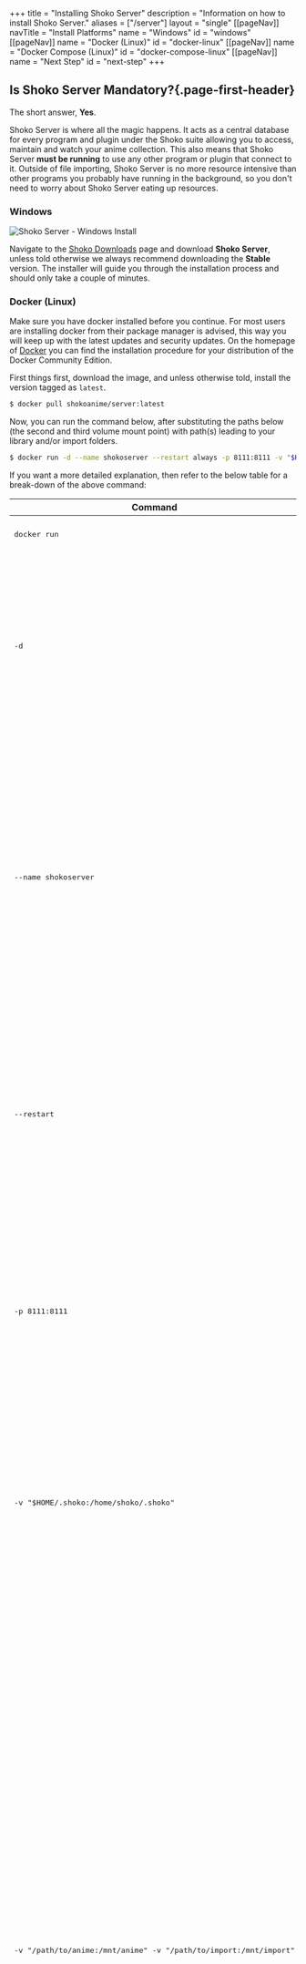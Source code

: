 +++ title = "Installing Shoko Server"
description = "Information on how to install Shoko Server."
aliases = ["/server"]
layout = "single"
[[pageNav]]
navTitle = "Install Platforms"
name = "Windows"
id = "windows"
[[pageNav]]
name = "Docker (Linux)"
id = "docker-linux"
[[pageNav]]
name = "Docker Compose (Linux)"
id = "docker-compose-linux"
[[pageNav]]
name = "Next Step"
id = "next-step"
+++

## Is Shoko Server Mandatory?{.page-first-header}

The short answer, **Yes**.

Shoko Server is where all the magic happens. It acts as a central database for every program and plugin under the Shoko
suite allowing you to access, maintain and watch your anime collection. This also means that Shoko Server **must be
running** to use any other program or plugin that connect to it. Outside of file importing, Shoko Server is no more
resource intensive than other programs you probably have running in the background, so you don't need to worry about
Shoko Server eating up resources.

### Windows

![Shoko Server - Windows Install](/assets/images/shoko-server/Shoko-Server-Install-Windows-01.jpg)

Navigate to the [Shoko Downloads](https://shokoanime.com/downloads/) page and download **Shoko Server**, unless told
otherwise we always recommend downloading the **Stable** version. The installer will guide you through the installation
process and should only take a couple of minutes.

### Docker (Linux)

Make sure you have docker installed before you continue. For most users are installing docker from their package manager
is advised, this way you will keep up with the latest updates and security updates. On the homepage
of [Docker](https://docs.docker.com/install/) you can find the installation procedure for your distribution of the
Docker Community Edition.

First things first, download the image, and unless otherwise told, install the version tagged as `latest`.

```bash
$ docker pull shokoanime/server:latest
```

Now, you can run the command below, after substituting the paths below (the second and third volume mount point) with
path(s) leading to your library and/or import folders.

```sh
$ docker run -d --name shokoserver --restart always -p 8111:8111 -v "$HOME/.shoko:/home/shoko/.shoko" -v "/path/to/anime:/mnt/anime" -v "/path/to/import:/mnt/import" -e PUID=$UID -e PGID=$GID --shm-size 256m shokoanime/server:latest
```

If you want a more detailed explanation, then refer to the below table for a break-down of the above command:

<table class="table table-bordered">
	<thead>
	<tr>
		<th>Command</th>
		<th>Purpose</th>
	</tr>
	</thead>
	<tbody>
	<tr>
		<td>
			<pre>docker run</pre>
		</td>
		<td>
			<a href="https://docs.docker.com/engine/reference/run/" target="_blank" rel="noopener">Create a docker
				container from an image.</a>
		</td>
	</tr>
	<tr>
		<td>
			<pre>-d</pre>
		</td>
		<td>
			<a href="https://docs.docker.com/engine/reference/run/#detached--d" target="_blank" rel="noopener">Run in
				detached mode.</a>
			<br><br>
			Offloads the process to the background. If you want to control the container, you can
			either omit this flag or run docker attach followed by the container name to reattach to the container.
		</td>
	</tr>
	<tr>
		<td>
			<pre>--name shokoserver</pre>
		</td>
		<td>
			<a href="https://docs.docker.com/engine/reference/run/#name---name" target="_blank" rel="noopener">Name the
				container.</a>
			<br><br>
			If you do not assign a container name with the <code>--name</code> option, then the daemon generates a
			random string name for you. Defining a name can be a handy way to add meaning to a container. If you specify
			a name, you can use it when referencing the container within a Docker network.
		</td>
	</tr>
	<tr>
		<td>
			<pre>--restart</pre>
		</td>
		<td>
			<a href="https://docs.docker.com/engine/reference/run/#restart-policies---restart" target="_blank"
			   rel="noopener">Automatically restart the server on failure.</a>
			<br><br>
			Make the container automatically restart
			if it fails. Shoko is bound to fail a few times, so setting this flag ensures that it will automatically
			restart and resume where it left of.
		</td>
	</tr>
	<tr>
		<td>
			<pre>-p 8111:8111</pre>
		</td>
		<td>
			<a href="https://docs.docker.com/engine/reference/run/#expose-incoming-ports" target="_blank"
			   rel="noopener">Publish the container's ports.</a>
			<br><br>
			Binds the container's port to the same port on the host
			system, because otherwise a random port will be chosen on the host system - which we don't want to happen.
		</td>
	</tr>
	<tr>
		<td>
			<pre>-v "$HOME/.shoko:/home/shoko/.shoko"</pre>
		</td>
		<td>
			<a href="https://docs.docker.com/engine/reference/run/#volume-shared-filesystems" target="_blank"
			   rel="noopener">Mounts volumes.</a>
			<br><br>
			To preserve settings between updates, the settings folder must be
			remapped to a location outside the container. By default we map it to a folder in the user's home directory
		</td>
	</tr>
	<tr>
		<td>
			<pre>-v "/path/to/anime:/mnt/anime" -v "/path/to/import:/mnt/import"</pre>
		</td>
		<td>
			<a href="https://docs.docker.com/engine/reference/run/#volume-shared-filesystems" target="_blank"
			   rel="noopener">Mounts volumes.</a>
			<br><br>
			In order for Shoko Server to manage your collection, you must map at
			least one volume to the container.
			<br><br>
			<strong>Note #1:</strong> The first path in the mapping (<code>/path/to/anime</code>) is the location on your host
			computer, the second path (<code>/mnt/anime</code>) in the mapping is where you want to mount it inside the container.
			<br><br>
			<strong>Note #2:</strong> You can mount multiple library folders, and/or import folders, and they can be named
			any way you like (e.g. /anime, /import, /export, /tv_shows, etc.).
			<br><br>
			<strong>Note #3:</strong> When importing hard-linked files, be sure to mount the common root between your import folder and library
			folder. Otherwise you will get duplicate files, because the containers sees the mount-points as separate
			disks, and will copy-and-delete the file from the import folder to the drop-destination.
		</td>
	</tr>
	<tr>
		<td>
			<pre>-e PUID=$UID -e PGID=$GID</pre>
			<pre>-e TZ=Etc/UTC</pre>
		</td>
		<td>
			<a href="https://docs.docker.com/engine/reference/run/#env-environment-variables" target="_blank"
			   rel="noopener">Set Environment Variables.</a>
			<br><br>
			You can instruct the server to run as a certain set of
			user/group ids. This makes working with permissions a lot easier since you can match your server with a
			local account without effort. The example argument will make the server run with the uid and gid of the
			current user, to find the value to use for <code>PUID</code> and <code>PGID</code>, you can run log into the target
			system, either locally or over SSH, and execute the id command, supplied with the username of the user you
			want to the server to run as.
			<br><br>
			You can set the timezone with the <code>TZ</code> environment variable.
		</td>
	</tr>
	<tr>
		<td>
			<pre>shokoanime/server:latest</pre>
		</td>
		<td>
			<a href="https://docs.docker.com/engine/reference/run/" target="_blank" rel="noopener">Specifies the Image
				to derive the container from.</a>
		</td>
	</tr>
	<tr>
		<td>
			<pre>--shm-size 256m</pre>
		</td>
		<td>
			<a href="https://docs.docker.com/engine/reference/run/#runtime-constraints-on-resources" target="_blank"
			   rel="noopener">Set Larger Shared Memory for AVDump3.</a>
			<br><br>
			AVDump3 requires access to a larger portion of shared IPC memory than the <strong>64MB</strong> available by
			default in docker containers, otherwise it might core dump when starting the dump process. Increasing it to
			<strong>256MB</strong> is enough to avoid this.
			<br><br>
			<strong>Note:</strong> AVDump3 is currently only available on the <strong>daily</strong> version of the server.
			If you're on <strong>stable</strong> then you can ignore this argument.
		</td>
	</tr>
	<tr>
		<td>
			<pre>-e AVDUMP_MONO=true</pre>
		</td>
		<td>
			<a href="https://docs.docker.com/engine/reference/run/#env-environment-variables" target="_blank"
				rel="noopener">Set Environment Variable for AVDump2.</a>
			<br><br>
			AVDump2 currently requires large dependencies, so by specifying this environment variable, it tells the container
			to pull the dependencies for AVDump2 to work.
			<br><br>
			<strong>Note:</strong> AVDump2 is currently only available on the <strong>stable</strong> version of the server.
			If you're on <strong>daily</strong> then you can ignore this argument.
		</td>
	</tr>
	</tbody>
</table>

### Docker Compose (Linux)

To make management easier, we can combine all the previous items in a docker compose file.

In order to make this work, install docker-compose, a guide how to can be
found [here](https://docs.docker.com/compose/install/) on the Docker website. Once **docker-compose** is installed,
create a **docker-compose.yml** file anywhere on your system. Open the file and put the following inside, but remember
to substitute the paths below with path(s) leading to your library and/or import folders.

```yaml
version: "3"
services:
  shoko_server:
    shm_size: 256m
    container_name: shokoserver
    image: shokoanime/server:latest
    restart: always
    environment:
      - "PUID=$UID"
      - "PGID=$GID"
      - "TZ=Etc/UTC"
    ports:
      - "8111:8111"
    volumes:
      - "$HOME/.shoko:/home/shoko/.shoko"
      - "/path/to/anime:/mnt/anime"
      - "/path/to/import:/mnt/import"
```

This combines all of our previous configuration in an easy to read and edit format, and will allow you to create a
powerful startup script that could (for example) include a MySQL server, a download client, and anything else you can
think of that’s available in a docker format.

#### Synology NAS

Make sure you have [Docker](https://www.synology.com/en-global/dsm/packages/Docker) installed on your Synology NAS
before you continue. This package can be found in the Package Center, under Third-party.

You will need to find your User ID (UID) before continuing. Log in to your Synology NAS using SSH and type `id`.
You'll see the UID: note down the number for later. To avoid getting your database cleared on updates, you can also
create a folder in the `docker` shared folder named `shokoserver` on the host and map it to `/home/shoko/.shoko`
in the container with R/W access.

Open Docker from the Application Menu, then go to the Containers tab. You'll need to download the
[Synology Container File](/server/synology-dockerfile.json) and <strong>fill out the anime folder path and replace the <code>PUID</code> your User's ID you previously acquired</strong>.
Once that's done, go to Settings, Import and select the file you've just modified. Name the container `shokoserver`, then apply!

<strong>Note #1:</strong> If you want to edit volumes or environment variables, you'll need to stop the container first.
<br><br>
<strong>Note #2:</strong> If you intend to use the <strong>daily</strong> version of the server then
AVDump3 might crash since we are unable to modify the shared IPC memory size through the proprietary
container format Synology uses, so if you do use this method to install the server then you have been
warned.

#### TrueNAS Scale

**Install Shoko as a Custom App:**

1. Navigate to **Apps -> Discover Apps -> Custom App**.
2. **Application Name:** Choose any name you'd like.
3. **Container Images:**
   - **Image Repository:** `shokoanime/server`
   - **Image Tag:** `latest`
4. **Container Environment Variables:**
   - **Environment Variable Name:** `PUID` | **Environment Variable Value:** `568`
   - **Environment Variable Name:** `PGID` | **Environment Variable Value:** `568`
   - This sets the Shoko user to run as the `Apps` built-in user. Ensure this user has access to your media folder.
5. **Port Forwarding:**
   - **Container Port:** `8111`
   - **Node Port:** {Any free port}
6. **Storage:**
   - [Optional] **Host Path:** Path to store your Shoko config → **Mount Path:** `/home/shoko/.shoko`
     - This mounts the Shoko container's home folder to a persistent host path.
   - [Required] **Host Path:** {Your media folder} → **Mount Path:** {Your desired container media folder}.
     - This allows the Shoko server to access your media.
7. **Portal Configuration:**
   - **Enable WebUiPortal:** Checked
   - **Port:** {Node Port from step 5}
   - This lets you click on the App's Web Portal to access the Shoko Web UI and is optional.
8. **Configure Container User and Group ID:**
   - Leave this alone to run as root, or configure it to run with a user that has access to modify permissions.
   - The Docker startup script attempts to create a Shoko user and will fail to start if it can't.
9. Hit **Save** and wait for the container to change to Running status.
10. Click **Web Portal** under Application Info to begin the setup.

#### Troubleshooting

- **Application is stuck in Deploying state:**
  - Navigate to **Workloads -> View Logs** to see what went wrong.
- **Shoko server does not see my media folder:**
  - Check the permissions on your media folder and ensure the user specified in the Container Environment Variables has access.

## Next Step

Once the server is installed, follow the instructions on the [First Run Setup](/server/setup) page to configure your
fresh install of Shoko Server.
